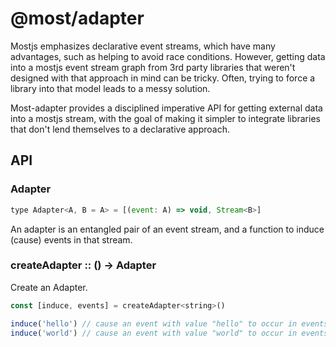 # @most/adapter

Mostjs emphasizes declarative event streams, which have many advantages, such as helping to avoid race conditions.  However, getting data into a mostjs event stream graph from 3rd party libraries that weren't designed with that approach in mind can be tricky.  Often, trying to force a library into that model leads to a messy solution.

Most-adapter provides a disciplined imperative API for getting external data into a mostjs stream, with the goal of making it simpler to integrate libraries that don't lend themselves to a declarative approach.

## API

### Adapter

```js
type Adapter<A, B = A> = [(event: A) => void, Stream<B>]
```

An adapter is an entangled pair of an event stream, and a function to induce
(cause) events in that stream.

### createAdapter :: () &rarr; Adapter<A>

Create an Adapter.

```js
const [induce, events] = createAdapter<string>()

induce('hello') // cause an event with value "hello" to occur in events
induce('world') // cause an event with value "world" to occur in events
```